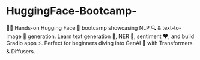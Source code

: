 # HuggingFace-Bootcamp-
🧑‍💻 Hands-on Hugging Face 🤗 bootcamp showcasing NLP 🔍 &amp; text-to-image 🎨 generation. Learn text generation 📝, NER 📖, sentiment ❤️, and build Gradio apps ⚡. Perfect for beginners diving into GenAI 🚀 with Transformers &amp; Diffusers.
